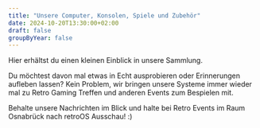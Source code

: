 ```yaml
---
title: "Unsere Computer, Konsolen, Spiele und Zubehör"
date: 2024-10-20T13:30:00+02:00
draft: false 
groupByYear: false
---
```


Hier erhältst du einen kleinen Einblick in unsere Sammlung.

Du möchtest davon mal etwas in Echt ausprobieren oder Erinnerungen aufleben lassen?
Kein Problem, wir bringen unsere Systeme immer wieder mal zu Retro Gaming Treffen und anderen Events zum Bespielen mit.

Behalte unsere Nachrichten im Blick und halte bei Retro Events im Raum Osnabrück nach retroOS Ausschau! :)
